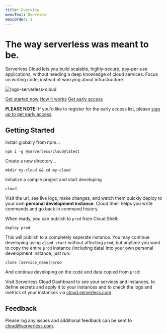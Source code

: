 ```yaml
---
title: Overview
menuText: Overview
menuOrder: 1
---
```


# The way serverless was meant to be.

Serverless Cloud lets you build scalable, highly-secure, pay-per-use applications, without needing a deep knowledge of cloud services. Focus on writing code, instead of worrying about infrastructure.

![logo-serverless-cloud](https://user-images.githubusercontent.com/22547594/130658274-99331bce-8f6d-4a03-83b5-7a51030ac08a.jpg)

<a href="#getting-started" >Get started now</a>
<a href="/cloud/docs/learn" >How it works</a>
<a href="https://xv4b63nuizx.typeform.com/cloud" target="_blank" >Get early access</a>

**PLEASE NOTE:** If you'd like to register for the early access list, please [sign up to get early access](https://xv4b63nuizx.typeform.com/cloud).

## Getting Started

Install globally from npm...

```
npm i -g @serverless/cloud@latest
```

Create a new directory...

```
mkdir my-cloud && cd my-cloud
```

Initialize a sample project and start developing

```
cloud
```

Visit the url, see live logs, make changes, and watch them quickly deploy to your own **personal development instance**. Cloud Shell helps you write commands and go back in command history.

When ready, you can publish to `prod` from Cloud Shell:

```
deploy prod
```

This will publish to a completely seperate instance. You may continue developing using `cloud start` without affecting `prod`, but anytime you want to copy the entire `prod` instance (including data) into your own personal development instance, just run:

```
clone [service_name]/prod
```

And continue developing on the code and data copied from `prod`:

Visit Serverless Cloud Dashboard to see your services and instances, to define secrets and apply it to your instances and to check the logs and metrics of your instances via [cloud.serverless.com](https://cloud.serverless.com)

## Feedback

Please log any issues and additional feedback can be sent to [cloud@serverless.com](mailto:cloud@serverless.com).
